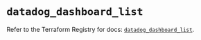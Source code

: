 # `datadog_dashboard_list`

Refer to the Terraform Registry for docs: [`datadog_dashboard_list`](https://registry.terraform.io/providers/datadog/datadog/3.43.0/docs/resources/dashboard_list).
